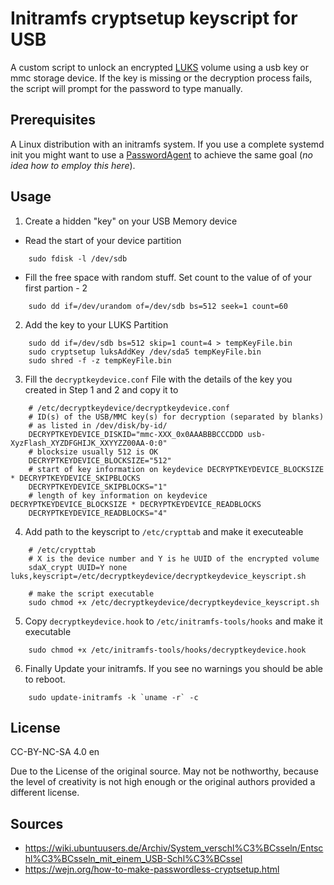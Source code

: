 # Initramfs cryptsetup keyscript for USB

A custom script to unlock an encrypted [LUKS](https://en.wikipedia.org/wiki/Linux_Unified_Key_Setup) volume using a usb key or mmc storage device.
If the key is missing or the decryption process fails, the script will prompt for the password to type manually.

## Prerequisites

A Linux distribution with an initramfs system.
If you use a complete systemd init you might want to use a [PasswordAgent](https://www.freedesktop.org/wiki/Software/systemd/PasswordAgents/) to achieve the same goal (*no idea how to employ this here*).

## Usage

1. Create a hidden "key" on your USB Memory device
  - Read the start of your device partition

```shell
    sudo fdisk -l /dev/sdb
```

  - Fill the free space with random stuff. Set count to the value of of your first partion - 2

```shell
    sudo dd if=/dev/urandom of=/dev/sdb bs=512 seek=1 count=60 
```

2. Add the key to your LUKS Partition

```shell
    sudo dd if=/dev/sdb bs=512 skip=1 count=4 > tempKeyFile.bin
    sudo cryptsetup luksAddKey /dev/sda5 tempKeyFile.bin
    sudo shred -f -z tempKeyFile.bin 
```

3. Fill the `decryptkeydevice.conf` File with the details of the key you created in Step 1 and 2 and copy it to

```shell
    # /etc/decryptkeydevice/decryptkeydevice.conf
    # ID(s) of the USB/MMC key(s) for decryption (separated by blanks)
    # as listed in /dev/disk/by-id/
    DECRYPTKEYDEVICE_DISKID="mmc-XXX_0x0AAABBBCCCDDD usb-XyzFlash_XYZDFGHIJK_XXYYZZ00AA-0:0"
    # blocksize usually 512 is OK
    DECRYPTKEYDEVICE_BLOCKSIZE="512"
    # start of key information on keydevice DECRYPTKEYDEVICE_BLOCKSIZE * DECRYPTKEYDEVICE_SKIPBLOCKS
    DECRYPTKEYDEVICE_SKIPBLOCKS="1"
    # length of key information on keydevice DECRYPTKEYDEVICE_BLOCKSIZE * DECRYPTKEYDEVICE_READBLOCKS
    DECRYPTKEYDEVICE_READBLOCKS="4"
```

4. Add path to the keyscript to `/etc/crypttab` and make it executeable

```shell
    # /etc/crypttab
    # X is the device number and Y is he UUID of the encrypted volume
    sdaX_crypt UUID=Y none luks,keyscript=/etc/decryptkeydevice/decryptkeydevice_keyscript.sh

    # make the script executable
    sudo chmod +x /etc/decryptkeydevice/decryptkeydevice_keyscript.sh 
```

5. Copy `decryptkeydevice.hook` to `/etc/initramfs-tools/hooks` and make it executable

```shell
    sudo chmod +x /etc/initramfs-tools/hooks/decryptkeydevice.hook
```

6. Finally Update your initramfs. If you see no warnings you should be able to reboot.
```shell
    sudo update-initramfs -k `uname -r` -c 
```

## License
CC-BY-NC-SA 4.0 en

Due to the License of the original source.
May not be nothworthy, because the level of creativity is not high enough or the original authors provided a different license.

## Sources

- https://wiki.ubuntuusers.de/Archiv/System_verschl%C3%BCsseln/Entschl%C3%BCsseln_mit_einem_USB-Schl%C3%BCssel
- https://wejn.org/how-to-make-passwordless-cryptsetup.html
